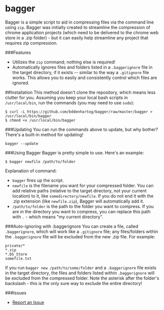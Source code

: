 bagger
======

Bagger is a simple script to aid in compressing files via the command line using `zip`. Bagger was initially created to streamline the compression of chrome application projects (which need to be delivered to the chrome web store in a .zip folder) - but it can easily help streamline any project that requires zip compression.

###Features
- Utilizes the `zip` command; nothing else is required!
- Automatically ignores files and folders listed in a `.baggerignore` file in the target directory, if it exists -- similar to the way a `.gitignore` file works. This allows you to easily and consistently control which files are ignored.


##Installation
This method doesn't clone the repository, which means less clutter for you. Assuming you keep your local bash scripts in `/usr/local/bin`, run the commands (you may need to use `sudo`):

    $ curl -L https://github.com/bddenhartog/bagger/raw/master/bagger > /usr/local/bin/bagger
    $ chmod +x /usr/local/bin/bagger

###Updating
You can run the commands above to update, but why bother? There's a built-in method for updating!

`bagger --update`

###Using Bagger
Bagger is pretty simple to use. Here's an example:
    
    $ bagger newfile /path/to/folder

Explanation of command:
- `bagger` fires up the script.
- `newfile` is the filename you want for your compressed folder. You can add relative paths (relative to the target directory, not your current location) to it, like `somedirectory/newfile`. If you do not end it with the .zip extension (like `newfile.zip`), Bagger will automatically add it.
- `/path/to/folder` is the path to the folder you want to compress. If you are _in_ the directory you want to compress, you can replace this path with `.` - which means "my current directory".

###Auto-ignoring with .baggerignore
You can create a file, called `.baggerignore`, which will work like a `.gitignore` file; any files/folders within the `.baggerignore` file will be excluded from the new .zip file. For example:
    
    private/*
    *.zip
    *.DS_Store
    somefile.txt

If you run `bagger new /path/to/some/folder` and a `.baggerignore` file exists in the target directory, the files and folders listed within `.baggerignore` will be excluded from the compressed folder. Note the asterisk after the folder's backslash - this is the only sure way to exclude the entire directory!

###Issues
- [Report an Issue](https://github.com/bddenhartog/bagger/issues)
